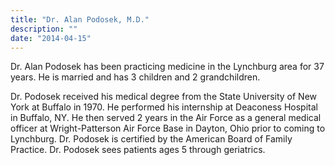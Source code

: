 ```yaml
---
title: "Dr. Alan Podosek, M.D."
description: ""
date: "2014-04-15"
---
```


Dr. Alan Podosek has been practicing medicine in the Lynchburg area for 37
years. He is married and has 3 children and 2 grandchildren.

Dr. Podosek received his medical degree from the State University of New York
at Buffalo in 1970. He performed his internship at Deaconess Hospital in
Buffalo, NY. He then served 2 years in the Air Force as a general medical
officer at Wright-Patterson Air Force Base in Dayton, Ohio prior to coming to
Lynchburg. Dr. Podosek is certified by the American Board of Family Practice.
Dr. Podosek sees patients ages 5 through geriatrics.